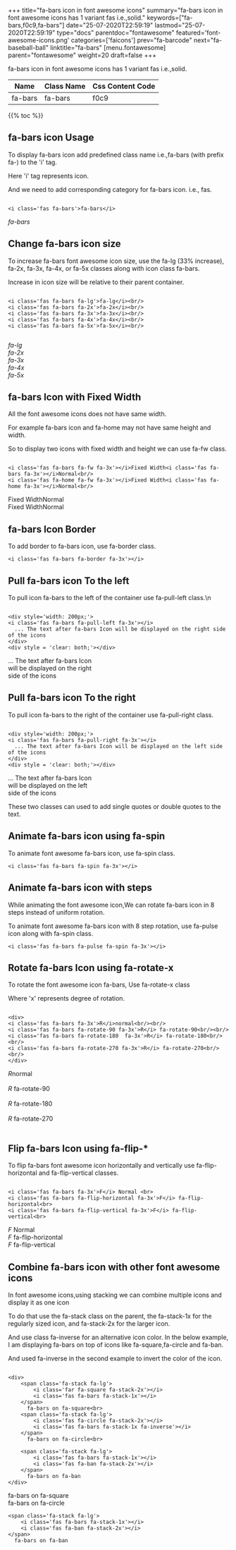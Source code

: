 +++
title="fa-bars icon in font awesome icons"
summary="fa-bars icon in font awesome icons has 1 variant fas i.e.,solid."
keywords=["fa-bars,f0c9,fa-bars"]
date="25-07-2020T22:59:19"
lastmod="25-07-2020T22:59:19"
type="docs"
parentdoc="fontawesome"
featured='font-awesome-icons.png'
categories=['faicons']
prev="fa-barcode"
next="fa-baseball-ball"
linktitle="fa-bars"
[menu.fontawesome]
parent="fontawesome"
weight=20
draft=false
+++


fa-bars icon in font awesome icons has 1 variant fas i.e.,solid.

<div class='table-responsive'><table class='table'><thead><tr><th>Name</th><th>Class Name</th><th>Css Content Code</th></tr></thead><tbody><tr><td>fa-bars</td><td>fa-bars</td><td>f0c9</td></tr></tbody></table></div>


{{% toc %}}


## fa-bars icon Usage

To display fa-bars icon add predefined class name i.e.,fa-bars (with prefix fa-) to the 'i' tag.

Here 'i' tag represents icon.

And we need to add corresponding category for fa-bars icon. i.e., fas.


```

<i class='fas fa-bars'>fa-bars</i>
```

<i class='fas fa-bars'>fa-bars</i>




## Change fa-bars icon size
To increase fa-bars font awesome icon size, use the fa-lg (33% increase), fa-2x, fa-3x, fa-4x, or fa-5x classes along with icon class fa-bars.

Increase in icon size will be relative to their parent container. 

```

<i class='fas fa-bars fa-lg'>fa-lg</i><br/>
<i class='fas fa-bars fa-2x'>fa-2x</i><br/>
<i class='fas fa-bars fa-3x'>fa-3x</i><br/>
<i class='fas fa-bars fa-4x'>fa-4x</i><br/>
<i class='fas fa-bars fa-5x'>fa-5x</i><br/>
            
```

<i class='fas fa-bars fa-lg'>fa-lg</i><br/>
<i class='fas fa-bars fa-2x'>fa-2x</i><br/>
<i class='fas fa-bars fa-3x'>fa-3x</i><br/>
<i class='fas fa-bars fa-4x'>fa-4x</i><br/>
<i class='fas fa-bars fa-5x'>fa-5x</i><br/>
            



## fa-bars Icon with Fixed Width 

All the font awesome icons does not have same width.

For example fa-bars icon and fa-home may not have same height and width.

So to display two icons with fixed width and height we can use fa-fw class.


```

<i class='fas fa-bars fa-fw fa-3x'></i>Fixed Width<i class='fas fa-bars fa-3x'></i>Normal<br/>
<i class='fas fa-home fa-fw fa-3x'></i>Fixed Width<i class='fas fa-home fa-3x'></i>Normal<br/>
```

<i class='fas fa-bars fa-fw fa-3x'></i>Fixed Width<i class='fas fa-bars fa-3x'></i>Normal<br/>
<i class='fas fa-home fa-fw fa-3x'></i>Fixed Width<i class='fas fa-home fa-3x'></i>Normal<br/>



## fa-bars Icon Border 

To add border to fa-bars icon, use fa-border class.


```
<i class='fas fa-bars fa-border fa-3x'></i>

```
<i class='fas fa-bars fa-border fa-3x'></i>





## Pull fa-bars icon To the left

To pull icon fa-bars to the left of the container use fa-pull-left class.\n

```

<div style='width: 200px;'>
<i class='fas fa-bars fa-pull-left fa-3x'></i>
  ... The text after fa-bars Icon will be displayed on the right side of the icons
</div>
<div style = 'clear: both;'></div>
```

<div style='width: 200px;'>
<i class='fas fa-bars fa-pull-left fa-3x'></i>
  ... The text after fa-bars Icon will be displayed on the right side of the icons
</div>
<div style = 'clear: both;'></div>




## Pull fa-bars icon To the right
To pull icon fa-bars to the right of the container use fa-pull-right class.

```

<div style='width: 200px;'>
<i class='fas fa-bars fa-pull-right fa-3x'></i>
  ... The text after fa-bars Icon will be displayed on the left side of the icons
</div>
<div style = 'clear: both;'></div>
```

<div style='width: 200px;'>
<i class='fas fa-bars fa-pull-right fa-3x'></i>
  ... The text after fa-bars Icon will be displayed on the left side of the icons
</div>
<div style = 'clear: both;'></div>

These two classes can used to add single quotes or double quotes to the text.


## Animate fa-bars icon using fa-spin
To animate font awesome fa-bars icon, use fa-spin class.

```
<i class='fas fa-bars fa-spin fa-3x'></i>
```
<i class='fas fa-bars fa-spin fa-3x'></i>




## Animate fa-bars icon with steps
While animating the font awesome icon,We can rotate fa-bars icon in 8 steps instead of uniform rotation.

To animate font awesome fa-bars icon with 8 step rotation, use fa-pulse icon along with fa-spin class.


```
<i class='fas fa-bars fa-pulse fa-spin fa-3x'></i>

```
<i class='fas fa-bars fa-pulse fa-spin fa-3x'></i>





## Rotate fa-bars Icon using fa-rotate-x
To rotate the font awesome icon fa-bars, Use fa-rotate-x class

Where 'x' represents degree of rotation.


```

<div>
<i class='fas fa-bars fa-3x'>R</i>normal<br/><br/>
<i class='fas fa-bars fa-rotate-90 fa-3x'>R</i> fa-rotate-90<br/><br/> 
<i class='fas fa-bars fa-rotate-180  fa-3x'>R</i> fa-rotate-180<br/><br/> 
<i class='fas fa-bars fa-rotate-270 fa-3x'>R</i> fa-rotate-270<br/><br/>
</div>
```

<div>
<i class='fas fa-bars fa-3x'>R</i>normal<br/><br/>
<i class='fas fa-bars fa-rotate-90 fa-3x'>R</i> fa-rotate-90<br/><br/> 
<i class='fas fa-bars fa-rotate-180  fa-3x'>R</i> fa-rotate-180<br/><br/> 
<i class='fas fa-bars fa-rotate-270 fa-3x'>R</i> fa-rotate-270<br/><br/>
</div>




## Flip fa-bars Icon using fa-flip-*
To flip fa-bars font awesome icon horizontally and vertically use fa-flip-horizontal and fa-flip-vertical classes. 

```

<i class='fas fa-bars fa-3x'>F</i> Normal <br>
<i class='fas fa-bars fa-flip-horizontal fa-3x'>F</i> fa-flip-horizontal<br>
<i class='fas fa-bars fa-flip-vertical fa-3x'>F</i> fa-flip-vertical<br>
```

<i class='fas fa-bars fa-3x'>F</i> Normal <br>
<i class='fas fa-bars fa-flip-horizontal fa-3x'>F</i> fa-flip-horizontal<br>
<i class='fas fa-bars fa-flip-vertical fa-3x'>F</i> fa-flip-vertical<br>




## Combine fa-bars icon with other font awesome icons
In font awesome icons,using stacking we can combine multiple icons and display it as one icon 

To do that use the fa-stack class on the parent, the fa-stack-1x for the regularly sized icon, and fa-stack-2x for the larger icon.

And use class fa-inverse for an alternative icon color. 
In the below example, I am displaying fa-bars on top of icons like fa-square,fa-circle and fa-ban.

And used fa-inverse in the second example to invert the color of the icon.

```

<div>
    <span class='fa-stack fa-lg'>
        <i class='far fa-square fa-stack-2x'></i>
        <i class='fas fa-bars fa-stack-1x'></i>
    </span>
      fa-bars on fa-square<br>
    <span class='fa-stack fa-lg'>
        <i class='fas fa-circle fa-stack-2x'></i>
        <i class='fas fa-bars fa-stack-1x fa-inverse'></i>
    </span>
      fa-bars on fa-circle<br>

    <span class='fa-stack fa-lg'>
        <i class='fas fa-bars fa-stack-1x'></i>
        <i class='fas fa-ban fa-stack-2x'></i>
    </span>
      fa-bars on fa-ban
</div>
```

<div>
    <span class='fa-stack fa-lg'>
        <i class='far fa-square fa-stack-2x'></i>
        <i class='fas fa-bars fa-stack-1x'></i>
    </span>
      fa-bars on fa-square<br>
    <span class='fa-stack fa-lg'>
        <i class='fas fa-circle fa-stack-2x'></i>
        <i class='fas fa-bars fa-stack-1x fa-inverse'></i>
    </span>
      fa-bars on fa-circle<br>

    <span class='fa-stack fa-lg'>
        <i class='fas fa-bars fa-stack-1x'></i>
        <i class='fas fa-ban fa-stack-2x'></i>
    </span>
      fa-bars on fa-ban
</div>






